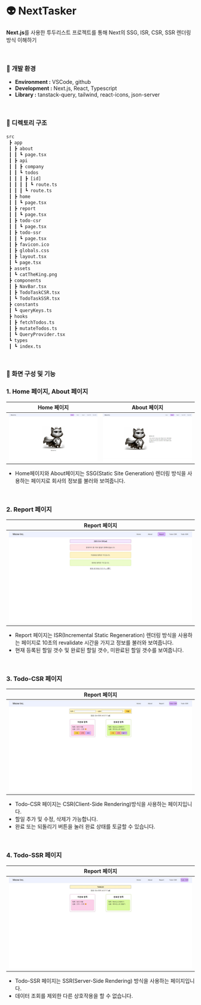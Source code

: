 # 👽 NextTasker

**Next.js**를 사용한 투두리스트 프로젝트를 통해 Next의
SSG, ISR, CSR, SSR 렌더링 방식 이해하기

<br>

### 🔽 **개발 환경**

- **Environment :** VSCode, github
- **Development :** Next.js, React, Typescript
- **Library :** tanstack-query, tailwind, react-icons, json-server

<br>

### 🔽 디렉토리 구조

```
src
 ┣ app
 ┃ ┣ about
 ┃ ┃ ┗ page.tsx
 ┃ ┣ api
 ┃ ┃ ┣ company
 ┃ ┃ ┗ todos
 ┃ ┃ ┃ ┣ [id]
 ┃ ┃ ┃ ┃ ┗ route.ts
 ┃ ┃ ┃ ┗ route.ts
 ┃ ┣ home
 ┃ ┃ ┗ page.tsx
 ┃ ┣ report
 ┃ ┃ ┗ page.tsx
 ┃ ┣ todo-csr
 ┃ ┃ ┗ page.tsx
 ┃ ┣ todo-ssr
 ┃ ┃ ┗ page.tsx
 ┃ ┣ favicon.ico
 ┃ ┣ globals.css
 ┃ ┣ layout.tsx
 ┃ ┗ page.tsx
 ┣ assets
 ┃ ┗ catTheKing.png
 ┣ components
 ┃ ┣ NavBar.tsx
 ┃ ┣ TodoTaskCSR.tsx
 ┃ ┗ TodoTaskSSR.tsx
 ┣ constants
 ┃ ┗ queryKeys.ts
 ┣ hooks
 ┃ ┣ fetchTodos.ts
 ┃ ┣ mutateTodos.ts
 ┃ ┗ QueryProvider.tsx
 ┗ types
 ┃ ┗ index.ts
```

<br>

### 🔽 화면 구성 및 기능

### 1. Home 페이지, About 페이지

|                        Home 페이지                         |                       About 페이지                        |
| :--------------------------------------------------------: | :-------------------------------------------------------: |
| ![image](./image/스크린샷_14-3-2024_172749_localhost.jpeg) | ![image](./image/스크린샷_14-3-2024_17280_localhost.jpeg) |

- Home페이지와 About페이지는 SSG(Static Site Generation) 렌더링 방식을 사용하는 페이지로 회사의 정보를 불러와 보여줍니다.

<br>

### 2. Report 페이지

|                       Report 페이지                        |
| :--------------------------------------------------------: |
| ![image](./image/스크린샷_14-3-2024_183246_localhost.jpeg) |

- Report 페이지는 ISR(Incremental Static Regeneration) 렌더링 방식을 사용하는 페이지로 10초의 revalidate 시간을 가지고 정보를 불러와 보여줍니다.
- 현재 등록된 할일 갯수 및 완료된 할일 갯수, 미완료된 할일 갯수를 보여줍니다.

<br>

### 3. Todo-CSR 페이지

|                       Report 페이지                        |
| :--------------------------------------------------------: |
| ![image](./image/스크린샷_14-3-2024_172815_localhost.jpeg) |

- Todo-CSR 페이지는 CSR(Client-Side Rendering)방식을 사용하는 페이지입니다.
- 할일 추가 및 수정, 삭제가 가능합니다.
- 완료 또는 되돌리기 버튼을 눌러 완료 상태를 토글할 수 있습니다.

<br>

### 4. Todo-SSR 페이지

|                       Report 페이지                        |
| :--------------------------------------------------------: |
| ![image](./image/스크린샷_14-3-2024_172821_localhost.jpeg) |

- Todo-SSR 페이지는 SSR(Server-Side Rendering) 방식을 사용하는 페이지입니다.
- 데이터 조회를 제외한 다른 상호작용을 할 수 없습니다.

<br>
